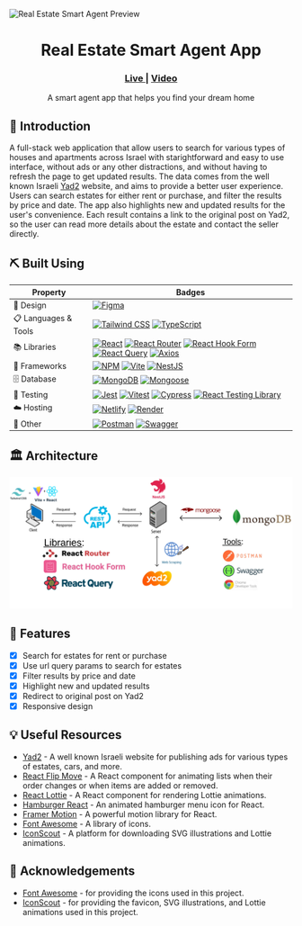 ![Real Estate Smart Agent Preview](./assets/preview.gif)

<div align="center">
    <h1>Real Estate Smart Agent App</h1>
    <h3>
        <a href="#" color="white">
        Live
        </a>
        <span> | </span>
        <a href="https://youtu.be/8YtzmtPDKsA">
        Video
        </a>
    </h3>
</div>
<div align="center">
    A smart agent app that helps you find your dream home
</div>

## 🧐 Introduction <a name = "introduction"></a>

A full-stack web application that allow users to search for various types of houses and apartments across Israel with starightforward and easy to use interface, without ads or any other distractions, and without having to refresh the page to get updated results. The data comes from the well known Israeli [Yad2](https://www.yad2.co.il/) website, and aims to provide a better user experience. Users can search estates for either rent or purchase, and filter the results by price and date. The app also highlights new and updated results for the user's convenience. Each result contains a link to the original post on Yad2, so the user can read more details about the estate and contact the seller directly.

## ⛏️ Built Using <a name = "built-using"></a>

<table>
    <thead>
        <tr>
            <th>Property</th>
            <th>Badges</th>
        </tr>
    </thead>
    <tbody>
        <tr>
            <td> 🎨 Design</td>
            <td>
                <a href="https://www.figma.com/"><img src="https://img.shields.io/badge/figma-%23F24E1E.svg?style=for-the-badge&logo=figma&logoColor=white" alt="Figma"></a>
            </td>
        </tr>
        <tr>
            <td>📋 Languages & Tools</td>
            <td>
                <a href="https://www.tailwindcss.com/"><img src="https://img.shields.io/badge/tailwindcss-%2338B2AC.svg?style=for-the-badge&logo=tailwind-css&logoColor=white" alt="Tailwind CSS"></a>
                <a href="https://www.typescriptlang.org/"><img src="https://img.shields.io/badge/typescript-%23007ACC.svg?style=for-the-badge&logo=typescript&logoColor=white" alt="TypeScript"></a>
            </td>
        </tr>
        <tr>
            <td>📚 Libraries</td>
            <td>
                <a href="https://www.reactjs.org/"><img src="https://img.shields.io/badge/react-%2320232a.svg?style=for-the-badge&logo=react&logoColor=%2361DAFB" alt="React"></a>
                <a href="https://www.reactrouter.com/"><img src="https://img.shields.io/badge/react_router-%23CA4245.svg?style=for-the-badge&logo=react-router&logoColor=white" alt="React Router"></a>
                <a href="https://react-hook-form.com/"><img src="https://img.shields.io/badge/React%20Hook%20Form-EC5990.svg?style=for-the-badge&logo=React-Hook-Form&logoColor=white" alt="React Hook Form"></a>
                <a href="https://tanstack.com/query/v3/"><img src="https://img.shields.io/badge/React%20Query-FF4154.svg?style=for-the-badge&logo=React-Query&logoColor=white" alt="React Query"></a>
                <a href="https://axios-http.com/"><img src="https://img.shields.io/badge/Axios-5A29E4.svg?style=for-the-badge&logo=Axios&logoColor=white" alt="Axios"></a>
        </tr>
        <tr>
            <td>🚀 Frameworks</td>
            <td>
                <a href="https://www.npmjs.com/"><img src="https://img.shields.io/badge/NPM-%23CB3837.svg?style=for-the-badge&logo=npm&logoColor=white" alt="NPM"></a>
                <a href="https://vitejs.dev/"><img src="https://img.shields.io/badge/vite-%23646CFF.svg?style=for-the-badge&logo=vite&logoColor=white" alt="Vite"></a>
                <a href="https://www.nestjs.com/"><img src="https://img.shields.io/badge/nestjs-%23E0234E.svg?style=for-the-badge&logo=nestjs&logoColor=white" alt="NestJS"></a>
            </td>
        </tr>
        <tr>
            <td>🗄️ Database</td>
            <td>
                <a href="https://www.mongodb.com/"><img src="https://img.shields.io/badge/MongoDB-4EA94B.svg?style=for-the-badge&logo=MongoDB&logoColor=white" alt="MongoDB"></a>
                <a href="https://www.mongoosejs.com/"><img src="https://img.shields.io/badge/Mongoose-880000.svg?style=for-the-badge&logo=Mongoose&logoColor=white" alt="Mongoose"></a>
        </tr>
        <tr>
        <td>🧪 Testing</td>
            <td>
                <a href="https://www.jestjs.io/"><img src="https://img.shields.io/badge/Jest-C21325.svg?style=for-the-badge&logo=Jest&logoColor=white" alt="Jest"></a>
                <a href="https://vitest.dev/"><img src="https://img.shields.io/badge/Vitest-6E9F18.svg?style=for-the-badge&logo=Vitest&logoColor=white" alt="Vitest"></a>
                <a href="https://www.cypress.io/"><img src="https://img.shields.io/badge/Cypress-17202C.svg?style=for-the-badge&logo=Cypress&logoColor=white" alt="Cypress"></a>
                <a href="https://testing-library.com/docs/react-testing-library/intro/"><img src="https://img.shields.io/badge/-TestingLibrary-%23E33332?style=for-the-badge&logo=testing-library&logoColor=white" alt="React Testing Library"></a>
            </td>
        </tr>
        <tr>
        <td>☁️ Hosting</td>
            <td>
                <a href="https://netlify.com/"><img src="https://img.shields.io/badge/Netlify-00C7B7.svg?style=for-the-badge&logo=Netlify&logoColor=white" alt="Netlify"></a>
                <a href="https://render.com/"><img src="https://img.shields.io/badge/Render-46E3B7.svg?style=for-the-badge&logo=Render&logoColor=white" alt="Render"></a>
            </td>
        </tr>
        <tr>
            <td>🥅 Other</td>
            <td>
                <a href="https://www.postman.com/"><img src="https://img.shields.io/badge/Postman-FF6C37.svg?style=for-the-badge&logo=Postman&logoColor=white" alt="Postman"></a>
                <a href="https://www.swagger.io/"><img src="https://img.shields.io/badge/Swagger-85EA2D.svg?style=for-the-badge&logo=Swagger&logoColor=black" alt="Swagger"></a>
            </td>
    </tbody>
</table>

## 🏛️ Architecture

![Architecture](./assets/architecture.png)

## 🎈 Features <a name="features"></a>

- [x] Search for estates for rent or purchase
- [x] Use url query params to search for estates
- [x] Filter results by price and date
- [x] Highlight new and updated results
- [x] Redirect to original post on Yad2
- [x] Responsive design

## 💡 Useful Resources <a name ="useful-resources"></a>

- [Yad2](https://www.yad2.co.il/) - A well known Israeli website for publishing ads for various types of estates, cars, and more.
- [React Flip Move](https://joshwcomeau.github.io/react-flip-move/) - A React component for animating lists when their order changes or when items are added or removed.
- [React Lottie](https://www.npmjs.com/package/react-lottie) - A React component for rendering Lottie animations.
- [Hamburger React](https://github.com/cyntler/hamburger-react) - An animated hamburger menu icon for React.
- [Framer Motion](https://www.framer.com/motion/) - A powerful motion library for React.
- [Font Awesome](https://fontawesome.com/) - A library of icons.
- [IconScout](https://iconscout.com/) - A platform for downloading SVG illustrations and Lottie animations.

## 🙏 Acknowledgements <a name ="acknowledgements"></a>

- [Font Awesome](https://fontawesome.com/) - for providing the icons used in this project.
- [IconScout](https://iconscout.com/) - for providing the favicon, SVG illustrations, and Lottie animations used in this project.
